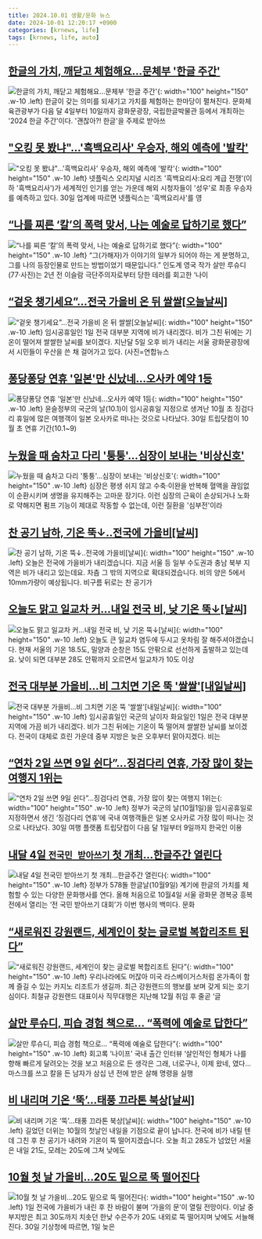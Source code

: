 ```yaml
---
title: 2024.10.01 생활/문화 뉴스
date: 2024-10-01 12:20:17 +0900
categories: [krnews, life]
tags: [krnews, life, auto]
---
```

## [한글의 가치, 깨닫고 체험해요…문체부 '한글 주간'](https://n.news.naver.com/mnews/article/277/0005478250)

![한글의 가치, 깨닫고 체험해요…문체부 '한글 주간'](https://mimgnews.pstatic.net/image/origin/277/2024/09/30/5478250.jpg?type=nf220_150){: width="100" height="150" .w-10 .left}
한글이 갖는 의미를 되새기고 가치를 체험하는 한마당이 펼쳐진다. 문화체육관광부가 다음 달 4일부터 10일까지 광화문광장, 국립한글박물관 등에서 개최하는 '2024 한글 주간'이다. '괜찮아?! 한글'을 주제로 받아쓰

## ["오킹 못 봤냐"…'흑백요리사' 우승자, 해외 예측에 '발칵'](https://n.news.naver.com/mnews/article/015/0005038548)

!["오킹 못 봤냐"…'흑백요리사' 우승자, 해외 예측에 '발칵'](https://mimgnews.pstatic.net/image/origin/015/2024/09/30/5038548.jpg?type=nf220_150){: width="100" height="150" .w-10 .left}
넷플릭스 오리지널 시리즈 '흑백요리사:요리 계급 전쟁'(이하 '흑백요리사')가 세계적인 인기를 얻는 가운데 해외 시청자들이 '성우'로 최종 우승자를 예측하고 있다. 30일 업계에 따르면 넷플릭스는 '흑백요리사'를 영

## [“나를 찌른 ‘칼’의 폭력 맞서, 나는 예술로 답하기로 했다”](https://n.news.naver.com/mnews/article/020/0003590038)

![“나를 찌른 ‘칼’의 폭력 맞서, 나는 예술로 답하기로 했다”](https://mimgnews.pstatic.net/image/origin/020/2024/10/01/3590038.jpg?type=nf220_150){: width="100" height="150" .w-10 .left}
“그(가해자)가 이야기의 일부가 되어야 하는 게 분명하고, 그를 나의 등장인물로 만드는 방법이었기 때문입니다.” 인도계 영국 작가 살만 루슈디(77·사진)는 2년 전 이슬람 극단주의자로부터 당한 테러를 회고한 ‘나이

## [“겉옷 챙기세요”…전국 가을비 온 뒤 쌀쌀[오늘날씨]](https://n.news.naver.com/mnews/article/018/0005847761)

![“겉옷 챙기세요”…전국 가을비 온 뒤 쌀쌀[오늘날씨]](https://mimgnews.pstatic.net/image/origin/018/2024/10/01/5847761.jpg?type=nf220_150){: width="100" height="150" .w-10 .left}
임시공휴일인 1일 전국 대부분 지역에 비가 내리겠다. 비가 그친 뒤에는 기온이 떨어져 쌀쌀한 날씨를 보이겠다. 지난달 5일 오후 비가 내리는 서울 광화문광장에서 시민들이 우산을 쓴 채 걸어가고 있다. (사진=연합뉴스

## [퐁당퐁당 연휴 '일본'만 신났네…오사카 예약 1등](https://n.news.naver.com/mnews/article/421/0007815187)

![퐁당퐁당 연휴 '일본'만 신났네…오사카 예약 1등](https://mimgnews.pstatic.net/image/origin/421/2024/09/30/7815187.jpg?type=nf220_150){: width="100" height="150" .w-10 .left}
윤슬정부의 국군의 날(10.1)이 임시공휴일 지정으로 생겨난 10월 초 징검다리 휴일에 많은 여행객이 일본 오사카로 떠나는 것으로 나타났다. 30일 트립닷컴이 10월 초 연휴 기간(10.1~9)

## [누웠을 때 숨차고 다리 '퉁퉁'…심장이 보내는 '비상신호'](https://n.news.naver.com/mnews/article/008/0005095117)

![누웠을 때 숨차고 다리 '퉁퉁'…심장이 보내는 '비상신호'](https://mimgnews.pstatic.net/image/origin/008/2024/09/30/5095117.jpg?type=nf220_150){: width="100" height="150" .w-10 .left}
심장은 평생 쉬지 않고 수축·이완을 반복해 혈액을 끊임없이 순환시키며 생명을 유지해주는 고마운 장기다. 이런 심장의 근육이 손상되거나 노화로 약해지면 펌프 기능이 제대로 작동할 수 없는데, 이런 질환을 '심부전'이라

## [찬 공기 남하, 기온 뚝↓‥전국에 가을비[날씨]](https://n.news.naver.com/mnews/article/214/0001377350)

![찬 공기 남하, 기온 뚝↓‥전국에 가을비[날씨]](https://mimgnews.pstatic.net/image/origin/214/2024/10/01/1377350.jpg?type=nf220_150){: width="100" height="150" .w-10 .left}
오늘은 전국에 가을비가 내리겠습니다. 지금 서울 등 일부 수도권과 충남 북부 지역은 비가 내리고 있는데요. 차츰 그 밖의 지역으로 확대되겠습니다. 비의 양은 5에서 10mm가량이 예상됩니다. 비구름 뒤로는 찬 공기가

## [오늘도 맑고 일교차 커…내일 전국 비, 낮 기온 뚝↓[날씨]](https://n.news.naver.com/mnews/article/057/0001844423)

![오늘도 맑고 일교차 커…내일 전국 비, 낮 기온 뚝↓[날씨]](https://mimgnews.pstatic.net/image/origin/057/2024/09/30/1844423.jpg?type=nf220_150){: width="100" height="150" .w-10 .left}
오늘도 큰 일교차 염두에 두시고 옷차림 잘 해주셔야겠습니다. 현재 서울의 기온 18.5도, 밀양과 순창은 15도 안팎으로 선선하게 출발하고 있는데요. 낮이 되면 대부분 28도 안팎까지 오르면서 일교차가 10도 이상

## [전국 대부분 가을비…비 그치면 기온 뚝 '쌀쌀'[내일날씨]](https://n.news.naver.com/mnews/article/001/0014955084)

![전국 대부분 가을비…비 그치면 기온 뚝 '쌀쌀'[내일날씨]](https://mimgnews.pstatic.net/image/origin/001/2024/09/30/14955084.jpg?type=nf220_150){: width="100" height="150" .w-10 .left}
임시공휴일인 국군의 날이자 화요일인 1일은 전국 대부분 지역에 가끔 비가 내리겠다. 비가 그친 뒤에는 기온이 뚝 떨어져 쌀쌀한 날씨를 보이겠다. 전국이 대체로 흐린 가운데 중부 지방은 늦은 오후부터 맑아지겠다. 비는

## [“연차 2일 쓰면 9일 쉰다”...징검다리 연휴, 가장 많이 찾는 여행지 1위는](https://n.news.naver.com/mnews/article/243/0000065462)

![“연차 2일 쓰면 9일 쉰다”...징검다리 연휴, 가장 많이 찾는 여행지 1위는](https://mimgnews.pstatic.net/image/origin/243/2024/09/30/65462.jpg?type=nf220_150){: width="100" height="150" .w-10 .left}
정부가 국군의 날(10월1일)을 임시공휴일로 지정하면서 생긴 ‘징검다리 연휴’에 국내 여행객들은 일본 오사카로 가장 많이 떠나는 것으로 나타났다. 30일 여행 플랫폼 트립닷컴이 다음 달 1일부터 9일까지 한국인 이용

## [내달 4일 `전국민 받아쓰기` 첫 개최…한글주간 열린다](https://n.news.naver.com/mnews/article/018/0005847372)

![내달 4일 `전국민 받아쓰기` 첫 개최…한글주간 열린다](https://mimgnews.pstatic.net/image/origin/018/2024/09/30/5847372.jpg?type=nf220_150){: width="100" height="150" .w-10 .left}
정부가 578돌 한글날(10월9일) 계기에 한글의 가치를 체험할 수 있는 다양한 문화행사를 연다. 올해 처음으로 10월4일 서울 광화문 경복궁 흥복전에서 열리는 ‘전 국민 받아쓰기 대회’가 이번 행사의 백미다. 문화

## [“새로워진 강원랜드, 세계인이 찾는 글로벌 복합리조트 된다”](https://n.news.naver.com/mnews/article/020/0003589846)

![“새로워진 강원랜드, 세계인이 찾는 글로벌 복합리조트 된다”](https://mimgnews.pstatic.net/image/origin/020/2024/09/30/3589846.jpg?type=nf220_150){: width="100" height="150" .w-10 .left}
우리나라에도 머잖아 미국 라스베이거스처럼 온가족이 함께 즐길 수 있는 카지노 리조트가 생길까. 최근 강원랜드의 행보를 보며 갖게 되는 호기심이다. 최철규 강원랜드 대표이사 직무대행은 지난해 12월 취임 후 줄곧 ‘글

## [살만 루슈디, 피습 경험 책으로… “폭력에 예술로 답한다”](https://n.news.naver.com/mnews/article/023/0003861515)

![살만 루슈디, 피습 경험 책으로… “폭력에 예술로 답한다”](https://mimgnews.pstatic.net/image/origin/023/2024/10/01/3861515.jpg?type=nf220_150){: width="100" height="150" .w-10 .left}
회고록 ‘나이프’ 국내 출간 인터뷰 ‘살인적인 형체가 나를 향해 빠르게 달려오는 것을 보고 처음으로 든 생각은 그래, 너로구나, 이제 왔네, 였다… 마스크를 쓰고 칼을 든 남자가 삼십 년 전에 받은 살해 명령을 실행

## [비 내리며 기온 ‘뚝’…태풍 끄라톤 북상[날씨]](https://n.news.naver.com/mnews/article/449/0000286892)

![비 내리며 기온 ‘뚝’…태풍 끄라톤 북상[날씨]](https://mimgnews.pstatic.net/image/origin/449/2024/09/30/286892.jpg?type=nf220_150){: width="100" height="150" .w-10 .left}
길었던 더위는 10월의 첫날인 내일을 기점으로 끝이 납니다. 전국에 비가 내릴 텐데 그친 후 찬 공기가 내려와 기온이 뚝 떨어지겠습니다. 오늘 최고 28도가 넘었던 서울은 내일 21도, 모레는 20도에 그쳐 낮에도

## [10월 첫 날 가을비...20도 밑으로 뚝 떨어진다](https://n.news.naver.com/mnews/article/023/0003861453)

![10월 첫 날 가을비...20도 밑으로 뚝 떨어진다](https://mimgnews.pstatic.net/image/origin/023/2024/09/30/3861453.jpg?type=nf220_150){: width="100" height="150" .w-10 .left}
1일 전국에 가을비가 내린 후 찬 바람이 불며 ‘가을의 문’이 열릴 전망이다. 이날 중부지방은 최고 30도까지 치솟던 한낮 수은주가 20도 내외로 뚝 떨어지며 낮에도 서늘해진다. 30일 기상청에 따르면, 1일 늦은

